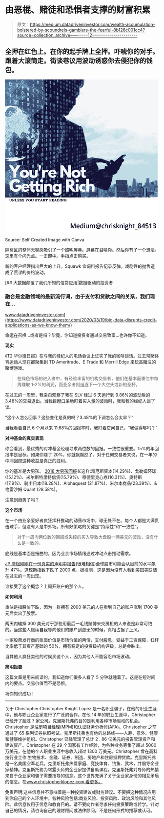 # 由恶棍、赌徒和恐惧者支撑的财富积累

> 原文：<https://medium.datadriveninvestor.com/wealth-accumulation-bolstered-by-scoundrels-gamblers-the-fearful-8b126c001cc4?source=collection_archive---------12----------------------->

## 全押在红色上。在你的起手牌上全押。吓唬你的对手。跟着大滚筒走。街谈巷议用波动诱惑你去侵犯你的钱包。

![](img/947531aa4b7ae337780054272bc001af.png)

Source: Self Created Image with Canva

隔离区的整体无聊感吸引了一个照明屏幕。屏幕在召唤你。然后你有了一个想法。这里有个闪光点。一击即中。手指点击购买。

新的客户经理指出巨大的上升。Squawk 盒饲料报告记录反弹。戏剧性的抛售造成了荒谬的价格波动。

[](https://www.datadriveninvestor.com/2020/03/19/big-data-disrupts-credit-applications-as-we-know-them/) [## 大数据颠覆了我们所知的信贷应用|数据驱动的投资者

### 融合是金融领域的最新流行词，由于支付和贷款之间的关系，我们现在…

www.datadriveninvestor.com](https://www.datadriveninvestor.com/2020/03/19/big-data-disrupts-credit-applications-as-we-know-them/) 

命运在召唤…或者是吗？毕竟，你知道投资者通过交易致富…也许你不知道。

**现实**

《T2 华尔街日报》在与我的经纪人的电话会议上证实了我的咖啡谈话。过去常赌体育运动人现在都聚集到 TD Ameritrade、E Trade 和 Merrill Edge 来玩高赌注的赌博游戏。

> 在绿色市场的进入者中，有经验丰富的机构交易者，他们在基本面重估中每周赚取 1-2%的利润，而业余者则追逐下一个大空头或新的圣杯。

在过去的一周里，我亲自观察了我在 SLV 经过 6 天运行到 9.86%的波动后的 3.48%的交易退出。当我目瞪口呆地盯着买入量的波动时，我和我的经纪人谈了谈。

“这个人怎么回事？这些变化是真的吗？3.48%的下调怎么会太早？”

当我看着自己 6 个月以来 11.68%的回报率时，我盯着它问自己，“我做得够吗？”

**对冲基金的真实表现**

你会看到，最优秀的对冲基金经理寻求两位数的回报。一致性很重要。15%的年回报率是目标。如果你赚了 20%，你就飘飘然了。对于任何交易者来说，在一年的中间回顾这种收益是真正的胜利。

你的基准是大男孩。 [2018 大男孩回报](https://www.statista.com/statistics/948446/leading-hedge-funds-by-return/)长这样:凯厄斯资本(14.29%)、戈勒姆环球(15.12%)、米尔斯特里特信贷(15.79%)、穆德里克心疼(16.31%)、奥特斯(17.9%)、骑士日本(18.28%)、Alphaquest (21.87%)、米尔本商品(23.39%)、&格雷沙姆 Quant (28.58%)。

注意到趋势了吗？

**这个市场**

在一个由业余爱好者疯狂挥杆推动的动荡市场中，球无处不在。每个人都是大满贯击球手，但没有人是中外场。所有好策略的关键是“持续性”和“一致性”。

> 对于一周内两位数的回报或失控的买入导致大盘股一两美元的波动，没有什么是一致的。

底线是基本面是扭曲的，因为业余市场情绪通过冲动点击推动需求。

[JP 摩根刚刚在一份真实的声明中报告](https://markets.businessinsider.com/news/stocks/stock-market-outlook-global-equities-47-percent-gain-jpmorgan-says-2020-6-1029304936)(很难相信)全球股市可能会从目前的水平飙升 47%。道琼斯指数下跌了 2000 点，据推测，这是因为没有人看到美国美联储在过去的一周出现。

谁接受了这个概念？上周开账户的那个人。

**如何利用**

重估是指股价下跌，因为一群拥有 2000 美元的人在看到自己的账户涨到 1700 美元后卖出了股票。

两天内输掉 300 美元对于那些用最后一毛钱赌博来交房租的人来说是非常可怕的。当这些人继续自我导向他们的账户到虚无的时候，真相占据了上风。

一家股票发行商的账面价值是市场价值的两倍，支付股息，受益于工资保障，杠杆比率低于其资产基础的 50%，拥有稳定的投资级机构评级，总是会胜出。

当其他人疯狂卖他的时候买这个人，因为其他人不能容忍市场波动。

**简明扼要**

这篇文章是用来阅读的。我知道你们很多人看了 5 分钟就睡着了。这是在短时间内的要点。交易价值而不是恐惧。

祝你知识成功！

****

关于 Christopher:Christopher Knight Lopez 是一名职业骗子，在他的职业生涯中，他与职业企业家进行了广泛的合作。在他 14 年的职业生涯中，Christopher 已经开了超过 7 家公司。克里斯托弗的目的是利用各种市场驱动的机会。Christopher 是注册项目经理(MPM)和认证财务分析师(AFA)。Christopher 之前通过了 65 系列证券执照考试。克里斯托弗也有他的总路线——人寿、意外、健康和健康维护组织。Christopher 已经管理了总计 2 . 86 亿美元的报告管理资产和建议资产。Christopher 在 29 个国家有工作经验，为各种业务筹集了超过 5000 万美元，在他的个人职业生涯中总收入超过 1300 万美元。Christopher 曾在高科技行业工作:生物技术、金融、证券、制造、房地产和住房抵押贷款。克里斯托弗是一名美国空军老兵。克里斯托弗热爱家庭、竞技体育、钓鱼、武术，并倡导企业家精神。克里斯托弗为崭露头角的企业家提供自助课程。克里斯托弗对导师的热情来自于企业家和骗子需要指导的信念。这个世界充满了关于企业家身份的相互矛盾的信息。在[www.christopherklopez.com 看更多。](http://www.christopherklopez.com.)

免责声明:这些信息并不意味着是一种投资建议或财务建议。不要把这种情况应用到你自己的个人环境中。各种风险包括:商业风险、投资风险、政治风险和其他风险。此信息仅用于信息和教育目的。请不要向作者寻求任何投资策略或哲学。针对自己的情况，请咨询自己的理财顾问或法律顾问。不是任何形式的推荐或认可。